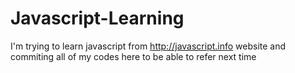 # Javascript-Learning
I'm trying to learn javascript from http://javascript.info website and commiting all of my codes here to be able to refer next time
